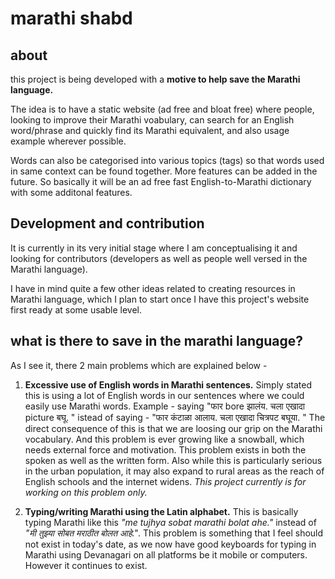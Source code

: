 # marathi shabd

## about

this project is being developed with a **motive to help save the Marathi language.**

The idea is to have a static website (ad free and bloat free) where people, 
looking to improve their Marathi voabulary, can search for an English 
word/phrase and quickly find its Marathi equivalent, and also usage example 
wherever possible.

Words can also be categorised into various topics (tags) so that words used in
same context can be found together. More features can be added in the future.
So basically it will be an ad free fast English-to-Marathi dictionary with
some additonal features.

## Development and contribution
It is currently in its very initial stage where I am conceptualising it and
looking for contributors (developers as well as people well versed in the
Marathi language).

I have in mind quite a few other ideas related to creating resources in Marathi
language, which I plan to start once I have this project's website first ready
at some usable level.

## what is there to save in the marathi language?

As I see it, there 2 main problems which are explained below -

1. **Excessive use of English words in Marathi sentences.** Simply stated this 
is using a lot of English words in our sentences where we could easily use 
Marathi words.
Example - saying "फार bore झालंय. चला एखादा picture बघू. " istead of saying - "फार कंटाळा
आलाय. चला एखादा चित्रपट बघूया. "
 The direct consequence of this is that we are loosing our grip on the Marathi
vocabulary. And this problem is ever growing like a snowball, which needs
external force and motivation. This problem exists in both the spoken as well as
 the written form. Also while this is particularly serious in the urban 
population, it may also expand to rural areas as the reach of English schools
and the internet widens.
*This project currently is for working on this problem only.*

2. **Typing/writing Marathi using the Latin alphabet.** 
 This is basically typing Marathi like this *"me tujhya sobat marathi bolat 
ahe."* instead of *"मी तुझ्या सोबत मराठीत बोलत आहे."*.  This problem is something 
that I feel should not exist in today's date, as we now have good keyboards for 
typing in Marathi using Devanagari on all platforms be it mobile or computers. 
However it continues to exist.


